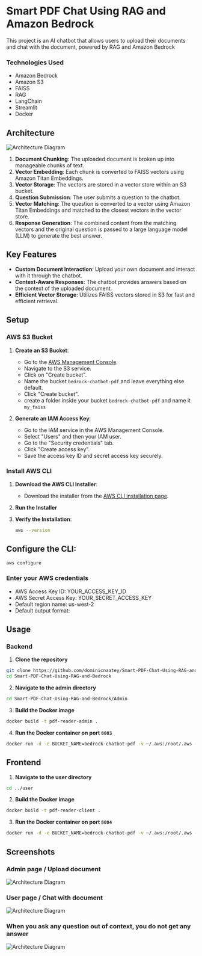# Smart PDF Chat Using RAG and Amazon Bedrock

This project is an AI chatbot that allows users to upload their documents and chat with the document, powered by RAG and Amazon Bedrock

### **Technologies Used**
- Amazon Bedrock
- Amazon S3
- FAISS
- RAG
- LangChain
- Streamlit
- Docker

## Architecture

![Architecture Diagram](https://github.com/dominicnaatey/Smart-PDF-Chat-Using-RAG-and-Bedrock/blob/main/images/Architecture%20diagram.gif)

1. **Document Chunking**: The uploaded document is broken up into manageable chunks of text.
2. **Vector Embedding**: Each chunk is converted to FAISS vectors using Amazon Titan Embeddings.
3. **Vector Storage**: The vectors are stored in a vector store within an S3 bucket.
4. **Question Submission**: The user submits a question to the chatbot.
5. **Vector Matching**: The question is converted to a vector using Amazon Titan Embeddings and matched to the closest vectors in the vector store.
6. **Response Generation**: The combined content from the matching vectors and the original question is passed to a large language model (LLM) to generate the best answer.

## Key Features

- **Custom Document Interaction**: Upload your own document and interact with it through the chatbot.
- **Context-Aware Responses**: The chatbot provides answers based on the context of the uploaded document.
- **Efficient Vector Storage**: Utilizes FAISS vectors stored in S3 for fast and efficient retrieval.

## Setup

### AWS S3 Bucket

1. **Create an S3 Bucket**:
   - Go to the [AWS Management Console](https://aws.amazon.com/console/).
   - Navigate to the S3 service.
   - Click on "Create bucket".
   - Name the bucket `bedrock-chatbot-pdf` and leave everything else default.
   - Click "Create bucket".
   - create a folder inside your bucket `bedrock-chatbot-pdf` and name it `my_faiss`

2. **Generate an IAM Access Key**:
   - Go to the IAM service in the AWS Management Console.
   - Select "Users" and then your IAM user.
   - Go to the "Security credentials" tab.
   - Click "Create access key".
   - Save the access key ID and secret access key securely.

### Install AWS CLI

1. **Download the AWS CLI Installer**:
   - Download the installer from the [AWS CLI installation page](https://aws.amazon.com/cli/).

2. **Run the Installer**

3. **Verify the Installation**:
   ```bash
   aws --version


## Configure the CLI:
 ```bash
aws configure
 ```

### **Enter your AWS credentials**

- AWS Access Key ID: YOUR_ACCESS_KEY_ID
- AWS Secret Access Key: YOUR_SECRET_ACCESS_KEY
- Default region name: us-west-2
- Default output format: 


## Usage
### Backend
1. **Clone the repository**
```bash
git clone https://github.com/dominicnaatey/Smart-PDF-Chat-Using-RAG-and-Bedrock.git
cd Smart-PDF-Chat-Using-RAG-and-Bedrock
```

2. **Navigate to the admin directory**
```bash
cd Smart-PDF-Chat-Using-RAG-and-Bedrock/Admin
````

3. **Build the Docker image**
```bash
docker build -t pdf-reader-admin .
````

4. **Run the Docker container on port `8083`**
```bash
docker run -d -e BUCKET_NAME=bedrock-chatbot-pdf -v ~/.aws:/root/.aws -p 8083:8083 -it pdf-reader-admin
````

## Frontend
1. **Navigate to the user directory**
```bash
cd ../user
```

2. **Build the Docker image**
```bash
docker build -t pdf-reader-client .
````

3. **Run the Docker container on port `8084`**
```bash
docker run -d -e BUCKET_NAME=bedrock-chatbot-pdf -v ~/.aws:/root/.aws -p 8084:8084 -it pdf-reader-client
```

## Screenshots

### Admin page / Upload document
![Architecture Diagram](https://github.com/dominicnaatey/Smart-PDF-Chat-Using-RAG-and-Bedrock/blob/main/images/upload.png)

### User page / Chat with document
![Architecture Diagram](https://github.com/dominicnaatey/Smart-PDF-Chat-Using-RAG-and-Bedrock/blob/main/images/chat.png)

### When you ask any question out of context, you do not get any answer
![Architecture Diagram](https://github.com/dominicnaatey/Smart-PDF-Chat-Using-RAG-and-Bedrock/blob/main/images/chat2.png)
